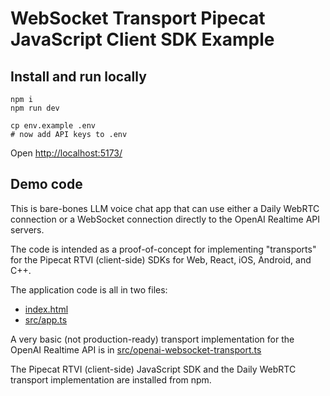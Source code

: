 
# WebSocket Transport Pipecat JavaScript Client SDK Example

## Install and run locally

```
npm i
npm run dev

cp env.example .env
# now add API keys to .env
```

Open [http://localhost:5173/](http://localhost:5173/)

## Demo code

This is bare-bones LLM voice chat app that can use either a Daily WebRTC connection or a WebSocket connection directly to the OpenAI Realtime API servers.

The code is intended as a proof-of-concept for implementing "transports" for the Pipecat RTVI (client-side) SDKs for Web, React, iOS, Android, and C++.

The application code is all in two files:

  - [index.html](./index.html)
  - [src/app.ts](./src/app.ts)

A very basic (not production-ready) transport implementation for the OpenAI Realtime API is in [src/openai-websocket-transport.ts](./src/openai-websocket-transport.ts)

The Pipecat RTVI (client-side) JavaScript SDK and the Daily WebRTC transport implementation are installed from npm.

